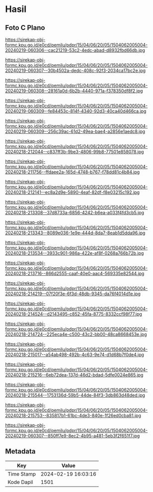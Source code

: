 # Hasil

## Foto C Plano

https://sirekap-obj-formc.kpu.go.id/e0cd/pemilu/pdpr/15/04/06/20/05/1504062005004-20240219-060306--cac21219-53c2-4edc-abad-d8932fbd66db.jpg

https://sirekap-obj-formc.kpu.go.id/e0cd/pemilu/pdpr/15/04/06/20/05/1504062005004-20240219-060307--30b4502a-dedc-408c-92f3-2034ca17bc2e.jpg

https://sirekap-obj-formc.kpu.go.id/e0cd/pemilu/pdpr/15/04/06/20/05/1504062005004-20240219-060308--28161a0d-6b2b-4440-971a-f378350df8f2.jpg

https://sirekap-obj-formc.kpu.go.id/e0cd/pemilu/pdpr/15/04/06/20/05/1504062005004-20240219-060309--fe84453c-814f-4340-92d3-40ca40d466ca.jpg

https://sirekap-obj-formc.kpu.go.id/e0cd/pemilu/pdpr/15/04/06/20/05/1504062005004-20240219-060309--256c39ac-61d2-49ea-bae4-a2856e1aedc8.jpg

https://sirekap-obj-formc.kpu.go.id/e0cd/pemilu/pdpr/15/04/06/20/05/1504062005004-20240218-212044--c837ff3b-9be3-4806-99b8-77501e858078.jpg

https://sirekap-obj-formc.kpu.go.id/e0cd/pemilu/pdpr/15/04/06/20/05/1504062005004-20240218-211756--ffdaee2a-165d-4748-b767-f78dd81c4b84.jpg

https://sirekap-obj-formc.kpu.go.id/e0cd/pemilu/pdpr/15/04/06/20/05/1504062005004-20240218-212141--ec8a2d9e-5890-4eaf-82df-f8e03215c192.jpg

https://sirekap-obj-formc.kpu.go.id/e0cd/pemilu/pdpr/15/04/06/20/05/1504062005004-20240218-213308--37d8733a-6856-4242-b6ea-a033f4fd3cb5.jpg

https://sirekap-obj-formc.kpu.go.id/e0cd/pemilu/pdpr/15/04/06/20/05/1504062005004-20240218-213343--8089e036-1e9e-444d-8da7-8eab1d5dda96.jpg

https://sirekap-obj-formc.kpu.go.id/e0cd/pemilu/pdpr/15/04/06/20/05/1504062005004-20240218-213534--3933c901-986a-422e-af8f-0268a766b72b.jpg

https://sirekap-obj-formc.kpu.go.id/e0cd/pemilu/pdpr/15/04/06/20/05/1504062005004-20240218-213716--866d2555-caaf-40e0-aac4-569335e82544.jpg

https://sirekap-obj-formc.kpu.go.id/e0cd/pemilu/pdpr/15/04/06/20/05/1504062005004-20240218-214219--07f20f3e-6f3d-48db-9345-da76f4014d1e.jpg

https://sirekap-obj-formc.kpu.go.id/e0cd/pemilu/pdpr/15/04/06/20/05/1504062005004-20240218-214524--d2143495-c852-45fa-8775-8332ccf98f77.jpg

https://sirekap-obj-formc.kpu.go.id/e0cd/pemilu/pdpr/15/04/06/20/05/1504062005004-20240218-214724--225eca4e-c500-43c2-bb00-48ca8668453e.jpg

https://sirekap-obj-formc.kpu.go.id/e0cd/pemilu/pdpr/15/04/06/20/05/1504062005004-20240218-215017--a54ab498-492b-4c63-9e74-d1d68b7f0de4.jpg

https://sirekap-obj-formc.kpu.go.id/e0cd/pemilu/pdpr/15/04/06/20/05/1504062005004-20240218-215216--6eb72dea-137d-46d2-bdad-5dfe0024e865.jpg

https://sirekap-obj-formc.kpu.go.id/e0cd/pemilu/pdpr/15/04/06/20/05/1504062005004-20240218-215544--1753136d-59b5-44de-84f3-3db863d48ded.jpg

https://sirekap-obj-formc.kpu.go.id/e0cd/pemilu/pdpr/15/04/06/20/05/1504062005004-20240218-215753--835817b1-61bc-4de3-840e-1f26ed0cba81.jpg

https://sirekap-obj-formc.kpu.go.id/e0cd/pemilu/pdpr/15/04/06/20/05/1504062005004-20240219-060307--850ff7e9-8ec2-4b95-a481-5eb3f2f651f7.jpg


## Metadata

| Key        | Value               |
| ---------- | ------------------- |
| Time Stamp | 2024-02-19 16:03:16 |
| Kode Dapil | 1501                |



